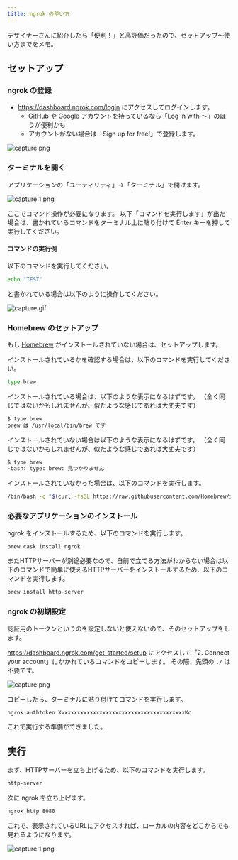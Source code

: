 ```yaml
---
title: ngrok の使い方
---
```


デザイナーさんに紹介したら「便利！」と高評価だったので、セットアップ〜使い方までをメモ。

## セットアップ

### ngrok の登録

- https://dashboard.ngrok.com/login にアクセスしてログインします。
    - GitHub や Google アカウントを持っているなら「Log in with 〜」のほうが便利かも
    - アカウントがない場合は「Sign up for free!」で登録します。

![capture.png](https://i.gyazo.com/6defe8a0b2e3dd22db49bae7901d60f3.png)



### ターミナルを開く

アプリケーションの「ユーティリティ」→「ターミナル」で開けます。

![capture 1.png](https://i.gyazo.com/6387a6c01fc1570bf17f227eee8a1444.png)

ここでコマンド操作が必要になります。
以下「コマンドを実行します」が出た場合は、書かれているコマンドをターミナル上に貼り付けて Enter キーを押して実行してください。

#### コマンドの実行例

以下のコマンドを実行してください。

```bash
echo "TEST"
```

と書かれている場合は以下のように操作してください。

![capture.gif](https://i.gyazo.com/3fe06fee4836f6c4c09facb3a3813513.gif)



### Homebrew のセットアップ

もし [Homebrew](https://brew.sh/) がインストールされていない場合は、セットアップします。

インストールされているかを確認する場合は、以下のコマンドを実行してください。

```bash
type brew
```

インストールされている場合は、以下のような表示になるはずです。
（全く同じではないかもしれませんが、似たような感じであれば大丈夫です）

```bash
$ type brew
brew は /usr/local/bin/brew です
```

インストールされていない場合は以下のような表示になるはずです。
（全く同じではないかもしれませんが、似たような感じであれば大丈夫です）

```bash
$ type brew
-bash: type: brew: 見つかりません
```

インストールされていなかった場合は、以下のコマンドを実行します。

```bash
/bin/bash -c "$(curl -fsSL https://raw.githubusercontent.com/Homebrew/install/HEAD/install.sh)"
```



### 必要なアプリケーションのインストール

ngrok をインストールするため、以下のコマンドを実行します。

```bash
brew cask install ngrok
```

またHTTPサーバーが別途必要なので、自前で立てる方法がわからない場合は以下のコマンドで簡単に使えるHTTPサーバーをインストールするため、以下のコマンドを実行します。

```bash
brew install http-server
```


### ngrok の初期設定

認証用のトークンというのを設定しないと使えないので、そのセットアップをします。

https://dashboard.ngrok.com/get-started/setup にアクセスして「2. Connect your account」にかかれているコマンドをコピーします。
その際、先頭の `./` は不要です。

![capture.png](https://i.gyazo.com/a1fba1580add4a286f48f02005e8c8c6.png)

コピーしたら、ターミナルに貼り付けてコマンドを実行します。

```bash
ngrok authtoken XvxxxxxxxxxxxxxxxxxxxxxxxxxxxxxxxxxxxxxxKc
```

これで実行する準備ができました。



## 実行

まず、HTTPサーバーを立ち上げるため、以下のコマンドを実行します。

```bash
http-server
```

次に ngrok を立ち上げます。

```bash
ngrok http 8080
```

これで、表示されているURLにアクセスすれば、ローカルの内容をどこからでも見れるようになります。

![capture 1.png](https://i.gyazo.com/e260fd9ea51ec52e254c30ed203464a8.png)

